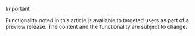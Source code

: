 > [!IMPORTANT]
> Functionality noted in this article is available to targeted users as part of a preview release. The content and the functionality are subject to change. 
